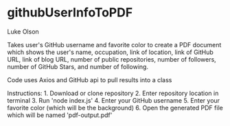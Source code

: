 # githubUserInfoToPDF

Luke Olson

Takes user's GitHub username and favorite color to create a PDF document which shows
    the user's name,
    occupation, 
    link of location,
    link of GitHub URL,
    link of blog URL,
    number of public repositories,
    number of followers,
    number of GitHub Stars,
    and number of following.

Code uses Axios and GitHub api to pull results into a class

Instructions:
    1. Download or clone repository
    2. Enter repository location in terminal
    3. Run 'node index.js'
    4. Enter your GitHub username
    5. Enter your favorite color (which will be the background)
    6. Open the generated PDF file which will be named 'pdf-output.pdf'
